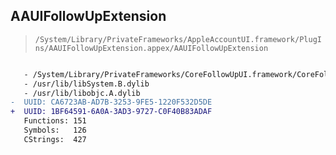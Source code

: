 ## AAUIFollowUpExtension

> `/System/Library/PrivateFrameworks/AppleAccountUI.framework/PlugIns/AAUIFollowUpExtension.appex/AAUIFollowUpExtension`

```diff

   - /System/Library/PrivateFrameworks/CoreFollowUpUI.framework/CoreFollowUpUI
   - /usr/lib/libSystem.B.dylib
   - /usr/lib/libobjc.A.dylib
-  UUID: CA6723AB-AD7B-3253-9FE5-1220F532D5DE
+  UUID: 1BF64591-6A0A-3AD3-9727-C0F40B83ADAF
   Functions: 151
   Symbols:   126
   CStrings:  427

```
